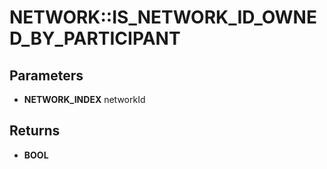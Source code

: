 # NETWORK::IS_NETWORK_ID_OWNED_BY_PARTICIPANT

## Parameters
* **NETWORK_INDEX** networkId

## Returns
* **BOOL**